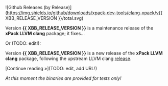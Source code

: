 ![Github Releases (by Release)](https://img.shields.io/github/downloads/xpack-dev-tools/clang-xpack/v{{ XBB_RELEASE_VERSION }}/total.svg)

Version **{{ XBB_RELEASE_VERSION }}** is a maintenance release of the **xPack LLVM clang** package; it fixes...

Or (TODO: edit!):

Version **{{ XBB_RELEASE_VERSION }}** is a new release of the **xPack LLVM clang** package, following the upstream LLVM clang [release](https://releases.llvm.org).

[Continue reading »](TODO: edit, add URL!)

_At this moment the binaries are provided for tests only!_
